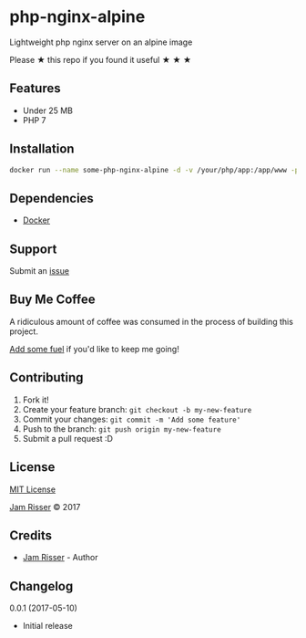 # php-nginx-alpine

Lightweight php nginx server on an alpine image

Please &#9733; this repo if you found it useful &#9733; &#9733; &#9733;


## Features
<!------------------------------------------------------->

* Under 25 MB
* PHP 7


## Installation
<!------------------------------------------------------->

```sh
docker run --name some-php-nginx-alpine -d -v /your/php/app:/app/www -p 8888:8888 jamrizzi/php-nginx-alpine:php7
```


## Dependencies
<!------------------------------------------------------->

* [Docker](https://www.docker.com/)


## Support
<!------------------------------------------------------->

Submit an [issue](https://github.com/jamrizzi/php-nginx-alpine/issues/new)


## Buy Me Coffee
<!------------------------------------------------------->

A ridiculous amount of coffee was consumed in the process of building this project.

[Add some fuel](https://jamrizzi.com/#!/buy-me-coffee) if you'd like to keep me going!


## Contributing
<!------------------------------------------------------->

1. Fork it!
2. Create your feature branch: `git checkout -b my-new-feature`
3. Commit your changes: `git commit -m 'Add some feature'`
4. Push to the branch: `git push origin my-new-feature`
5. Submit a pull request :D


## License
<!------------------------------------------------------->

[MIT License](https://github.com/jamrizzi/php-nginx-alpine/blob/master/LICENSE)

[Jam Risser](https://jamrizzi.com) &copy; 2017


## Credits
<!------------------------------------------------------->

* [Jam Risser](https://jamrizzi.com) - Author


## Changelog
<!------------------------------------------------------->

0.0.1 (2017-05-10)
* Initial release
